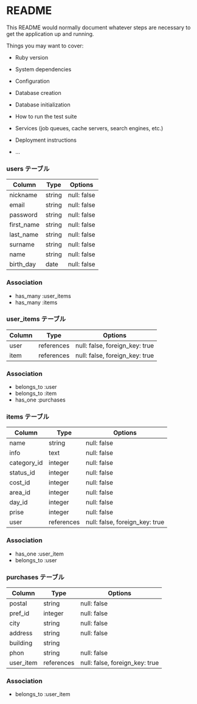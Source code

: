 # README

This README would normally document whatever steps are necessary to get the
application up and running.

Things you may want to cover:

* Ruby version

* System dependencies

* Configuration

* Database creation

* Database initialization

* How to run the test suite

* Services (job queues, cache servers, search engines, etc.)

* Deployment instructions

* ...


###  users テーブル

| Column       | Type        | Options     |
|------------- |-------------|-------------|
| nickname     | string      | null: false |
| email        | string      | null: false |
| password     | string      | null: false |
| first_name   | string      | null: false |
| last_name    | string      | null: false |
| surname      | string      | null: false |
| name         | string      | null: false |
| birth_day    | date        | null: false |

### Association

- has_many :user_items
- has_many :items


### user_items テーブル

| Column  | Type       | Options                        |
|-------- |------------|--------------------------------|
| user    | references | null: false, foreign_key: true |
| item    | references | null: false, foreign_key: true |

### Association

- belongs_to :user
- belongs_to :item
- has_one :purchases


### items テーブル

| Column      | Type       | Options                        |
|-------------|------------|--------------------------------|
| name        | string     | null: false                    |
| info        | text       | null: false                    |
| category_id | integer    | null: false                    | 
| status_id   | integer    | null: false                    |
| cost_id     | integer    | null: false                    |
| area_id     | integer    | null: false                    |
| day_id      | integer    | null: false                    |
| prise       | integer    | null: false                    |
| user        | references | null: false, foreign_key: true |

### Association

- has_one :user_item
- belongs_to :user


### purchases テーブル

| Column        | Type       | Options                        |
|---------------|------------|--------------------------------|
| postal        | string     | null: false                    |
| pref_id       | integer    | null: false                    |
| city          | string     | null: false                    |
| address       | string     | null: false                    |
| building      | string     |                                |
| phon          | string     | null: false                    |
| user_item     | references | null: false, foreign_key: true |

### Association

- belongs_to :user_item